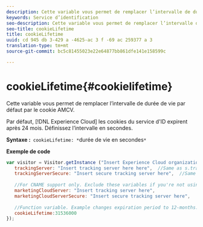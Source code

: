 ```yaml
---
description: Cette variable vous permet de remplacer l’intervalle de durée de vie par défaut par le cookie AMCV.
keywords: Service d’identification
seo-description: Cette variable vous permet de remplacer l’intervalle de durée de vie par défaut par le cookie AMCV.
seo-title: cookieLifetime
title: cookieLifetime
uuid: cd 945 db 3-429 a -4625-ac 3 f -69 ac 259377 a 3
translation-type: tm+mt
source-git-commit: bc5c81455023e22e64877bb861dfe141e158599c

---
```



# cookieLifetime{#cookielifetime}

Cette variable vous permet de remplacer l’intervalle de durée de vie par défaut par le cookie AMCV.

Par défaut, [!DNL Experience Cloud] les cookies du service d&#39;ID expirent après 24 mois. Définissez l’intervalle en secondes.

**Syntaxe :**` cookieLifetime: *`durée de vie en secondes`*`

**Exemple de code**

```js
var visitor = Visitor.getInstance ("Insert Experience Cloud organization ID here",{ 
   trackingServer: "Insert tracking server here here",  //Same as s.trackingServer 
   trackingServerSecure: "Insert secure tracking server here",  //Same as s.trackingServerSecure 
 
   //For CNAME support only. Exclude these variables if you're not using CNAME 
   marketingCloudServer: "Insert tracking server here", 
   marketingCloudServerSecure: "Insert secure tracking server here", 
 
   //Function variable. Example changes expiration period to 12-months. 
   cookieLifetime:31536000 
});
```

